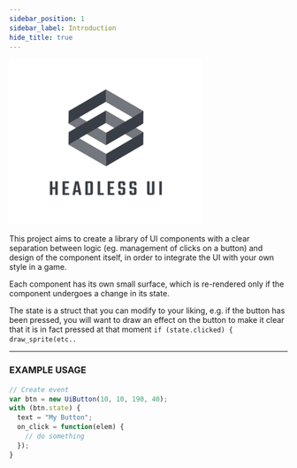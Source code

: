 ```yaml
---
sidebar_position: 1
sidebar_label: Introduction
hide_title: true
---
```


![Headless UI](/img/logo.png "Headless UI")

<!-- # HEADLESS UI -->

This project aims to create a library of UI components with a clear separation between logic (eg. management of clicks on a button) and design of the component itself, in order to integrate the UI with your own style in a game.

Each component has its own small surface, which is re-rendered only if the component undergoes a change in its state.

The state is a struct that you can modify to your liking, e.g. if the button has been pressed, you will want to draw an effect on the button to make it clear that it is in fact pressed at that moment `if (state.clicked) { draw_sprite(etc..`

---

### EXAMPLE USAGE

```js
// Create event
var btn = new UiButton(10, 10, 190, 40);
with (btn.state) {
  text = "My Button";
  on_click = function(elem) {
    // do something
  });
}
```
